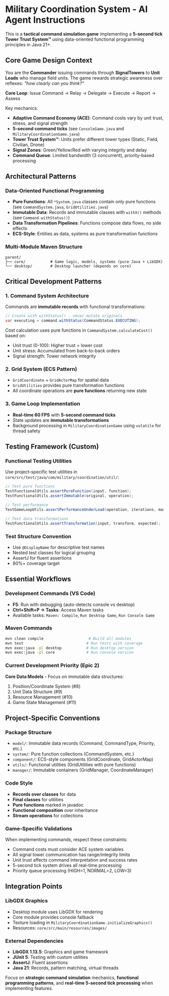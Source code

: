 # Military Coordination System - AI Agent Instructions

This is a **tactical command simulation game** implementing a **5-second tick Tower Trust System™** using data-oriented functional programming principles in Java 21+.

## Core Game Design Context

You are the **Commander** issuing commands through **SignalTowers** to **Unit Leads** who manage field units. The game rewards strategic awareness over reflexes: *"how clearly can you think?"*

**Core Loop**: Issue Command → Relay → Delegate → Execute → Report → Assess

Key mechanics:
- **Adaptive Command Economy (ACE)**: Command costs vary by unit trust, stress, and signal strength
- **5-second command ticks** (see `ConsoleGame.java` and `MilitaryCoordinationGame.java`)
- **Tower Trust System™**: Units prefer different tower types (Static, Field, Civilian, Drone)
- **Signal Zones**: Green/Yellow/Red with varying integrity and delay
- **Command Queue**: Limited bandwidth (3 concurrent), priority-based processing

## Architectural Patterns

### Data-Oriented Functional Programming
- **Pure Functions**: All `*System.java` classes contain only pure functions (see `CommandSystem.java`, `GridUtilities.java`)
- **Immutable Data**: Records and immutable classes with `withX()` methods (see `Command.withStatus()`)
- **Data Transformation Pipelines**: Functions compose data flows, no side effects
- **ECS-Style**: Entities as data, systems as pure transformation functions

### Multi-Module Maven Structure
```
parent/
├── core/           # Game logic, models, systems (pure Java + LibGDX)
└── desktop/        # Desktop launcher (depends on core)
```

## Critical Development Patterns

### 1. Command System Architecture
Commands are **immutable records** with functional transformations:
```java
// Create with withStatus() - never mutate originals
var executing = command.withStatus(CommandStatus.EXECUTING);
```

Cost calculation uses pure functions in `CommandSystem.calculateCost()` based on:
- Unit trust (0-100): Higher trust = lower cost
- Unit stress: Accumulated from back-to-back orders
- Signal strength: Tower network integrity

### 2. Grid System (ECS Pattern)
- `GridCoordinate` + `GridActorMap` for spatial data
- `GridUtilities` provides pure transformation functions
- All coordinate operations are **pure functions** returning new state

### 3. Game Loop Implementation
- **Real-time 60 FPS** with **5-second command ticks**
- State updates are **immutable transformations**
- Background processing in `MilitaryCoordinationGame` using `volatile` for thread safety

## Testing Framework (Custom)

### Functional Testing Utilities
Use project-specific test utilities in `core/src/test/java/com/military/coordination/util/`:

```java
// Test pure functions
TestFunctionalUtils.assertPureFunction(input, function);
TestFunctionalUtils.assertImmutable(original, operation);

// Test performance
TestGameLoopUtils.assertPerformanceUnderLoad(operation, iterations, maxTime);

// Test data transformations
TestFunctionalUtils.assertTransformation(input, transform, expected);
```

### Test Structure Convention
- Use `@DisplayName` for descriptive test names
- Nested test classes for logical grouping
- AssertJ for fluent assertions
- 80%+ coverage target

## Essential Workflows

### Development Commands (VS Code)
- **F5**: Run with debugging (auto-detects console vs desktop)
- **Ctrl+Shift+P → Tasks**: Access Maven tasks
- Available tasks: `Maven: Compile`, `Run Desktop Game`, `Run Console Game`

### Maven Commands
```bash
mvn clean compile                    # Build all modules
mvn test                            # Run tests with coverage
mvn exec:java -pl desktop           # Run desktop version
mvn exec:java -pl core              # Run console version
```

### Current Development Priority (Epic 2)
**Core Data Models** - Focus on immutable data structures:
1. Position/Coordinate System (#8)
2. Unit Data Structure (#9)
3. Resource Management (#10)
4. Game State Management (#11)

## Project-Specific Conventions

### Package Structure
- `model/`: Immutable data records (Command, CommandType, Priority, etc.)
- `system/`: Pure function collections (CommandSystem, etc.)
- `component/`: ECS-style components (GridCoordinate, GridActorMap)
- `utils/`: Functional utilities (GridUtilities with pure functions)
- `manager/`: Immutable containers (GridManager, CoordinateManager)

### Code Style
- **Records over classes** for data
- **Final classes** for utilities
- **Pure functions** marked in javadoc
- **Functional composition** over inheritance
- **Stream operations** for collections

### Game-Specific Validations
When implementing commands, respect these constraints:
- Command costs must consider ACE system variables
- All signal tower communication has range/integrity limits
- Unit trust affects command interpretation and success rates
- 5-second tick system drives all real-time processing
- Priority queue processing (HIGH=1, NORMAL=2, LOW=3)

## Integration Points

### LibGDX Graphics
- Desktop module uses LibGDX for rendering
- Core module provides console fallback
- Texture loading in `MilitaryCoordinationGame.initializeGraphics()`
- Resources: `core/src/main/resources/images/`

### External Dependencies
- **LibGDX 1.13.5**: Graphics and game framework
- **JUnit 5**: Testing with custom utilities
- **AssertJ**: Fluent assertions
- **Java 21**: Records, pattern matching, virtual threads

Focus on **strategic command simulation** mechanics, **functional programming patterns**, and **real-time 5-second tick processing** when implementing features.
